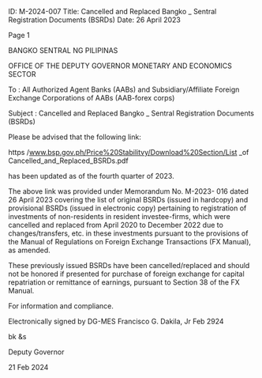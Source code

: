 ID: M-2024-007
Title: Cancelled and Replaced Bangko _ Sentral Registration Documents (BSRDs)
Date: 26 April 2023

Page 1

BANGKO SENTRAL NG PILIPINAS

OFFICE OF THE DEPUTY GOVERNOR MONETARY AND ECONOMICS SECTOR

To : All Authorized Agent Banks (AABs) and Subsidiary/Affiliate Foreign Exchange Corporations of AABs (AAB-forex corps)

Subject : Cancelled and Replaced Bangko _ Sentral Registration Documents (BSRDs)

Please be advised that the following link:

https /www.bsp.gov.ph/Price%20Stabilitvy/Download%20Section/List _of Cancelled_and_Replaced_BSRDs.pdf

has been updated as of the fourth quarter of 2023.

The above link was provided under Memorandum No. M-2023- 016 dated 26 April 2023 covering the list of original BSRDs (issued in hardcopy) and provisional BSRDs (issued in electronic copy) pertaining to registration of investments of non-residents in resident investee-firms, which were cancelled and replaced from April 2020 to December 2022 due to changes/transfers, etc. in these investments pursuant to the provisions of the Manual of Regulations on Foreign Exchange Transactions (FX Manual), as amended.

These previously issued BSRDs have been cancelled/replaced and should not be honored if presented for purchase of foreign exchange for capital repatriation or remittance of earnings, pursuant to Section 38 of the FX Manual.

For information and compliance.

Electronically signed by DG-MES Francisco G. Dakila, Jr Feb 2924

bk &s

Deputy Governor

21 Feb 2024